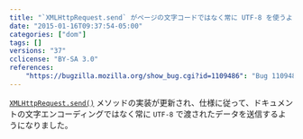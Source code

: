 ```yaml
---
title: "`XMLHttpRequest.send` がページの文字コードではなく常に UTF-8 を使うようになりました"
date: "2015-01-16T09:37:54-05:00"
categories: ["dom"]
tags: []
versions: "37"
cclicense: "BY-SA 3.0"
references:
    "https://bugzilla.mozilla.org/show_bug.cgi?id=1109486": "Bug 1109486 – XMLHttpRequest.send(document) should unconditionally encode as UTF-8"
---
```

[`XMLHttpRequest.send()`](https://developer.mozilla.org/ja/docs/Web/API/XMLHttpRequest#send%28%29) メソッドの実装が更新され、仕様に従って、ドキュメントの文字エンコーディングではなく常に `UTF-8` で渡されたデータを送信するようになりました。
